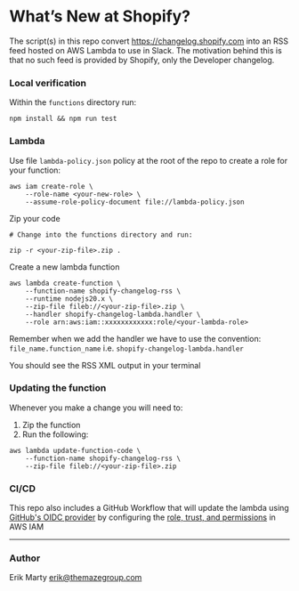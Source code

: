 # What’s New at Shopify?

The script(s) in this repo convert https://changelog.shopify.com into an RSS feed hosted on AWS Lambda to use in Slack. The motivation behind this is that no such feed is provided by Shopify, only the Developer changelog.

### Local verification

Within the `functions` directory run:

```
npm install && npm run test
```

### Lambda

 Use file `lambda-policy.json` policy at the root of the repo to create a role for your function:

```
aws iam create-role \
    --role-name <your-new-role> \
    --assume-role-policy-document file://lambda-policy.json
```

Zip your code

```
# Change into the functions directory and run:

zip -r <your-zip-file>.zip .
```

Create a new lambda function

```
aws lambda create-function \
    --function-name shopify-changelog-rss \
    --runtime nodejs20.x \
    --zip-file fileb://<your-zip-file>.zip \
    --handler shopify-changelog-lambda.handler \
    --role arn:aws:iam::xxxxxxxxxxxx:role/<your-lambda-role>
```

Remember when we add the handler we have to use the convention: `file_name.function_name` i.e. `shopify-changelog-lambda.handler`

You should see the RSS XML output in your terminal

### Updating the function

Whenever you make a change you will need to:

1. Zip the function
1. Run the following:

```
aws lambda update-function-code \
    --function-name shopify-changelog-rss \
    --zip-file fileb://<your-zip-file>.zip
```

### CI/CD

This repo also includes a GitHub Workflow that will update the lambda using [ GitHub's OIDC provider](https://docs.github.com/en/actions/deployment/security-hardening-your-deployments/configuring-openid-connect-in-amazon-web-services) by configuring the [role, trust, and permissions](https://docs.github.com/en/actions/deployment/security-hardening-your-deployments/configuring-openid-connect-in-amazon-web-services) in AWS IAM

---

### Author

Erik Marty <erik@themazegroup.com>
